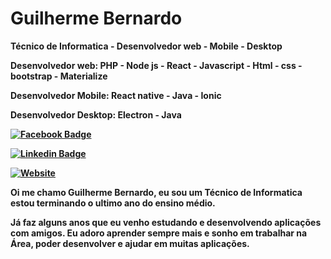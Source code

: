 <h1>Guilherme Bernardo</h1>

<p> <strong>Técnico de Informatica - Desenvolvedor web - Mobile - Desktop </strong> </p>
<p> <strong>Desenvolvedor web:<strong> PHP - Node js - React - Javascript - Html - css - bootstrap - Materialize </p>
<p> <strong>Desenvolvedor Mobile:</strong> React native - Java - Ionic </p>
<p> <strong>Desenvolvedor Desktop:</strong> Electron - Java </p>
  
[![Facebook Badge](https://img.shields.io/badge/-Guilherme_Bernardo-292929?style=for-the-badge&labelColor=292929&logo=facebook&logoColor=white&link=https://facebook.com/)](https://www.facebook.com/guilherme.bernardo.5682/)
  
[![Linkedin Badge](https://img.shields.io/badge/-Guilherme_Bernardo-292929?style=for-the-badge&logo=Linkedin&logoColor=white&link=https://www.linkedin.com/in/guilherme-bernardo-silva-789217194/)](https://www.linkedin.com/in/guilherme-bernardo-silva-789217194/)

[![Website](https://img.shields.io/badge/-Portifólio-292929?style=for-the-badge&link=https://gui25.github.io/main/)](https://gui25.github.io/main/) 

<p>Oi me chamo Guilherme Bernardo, eu sou um Técnico de Informatica estou terminando o ultimo ano do ensino médio. </p>
  
<p>Já faz alguns anos que eu venho estudando e desenvolvendo aplicações com amigos. Eu adoro aprender sempre mais e sonho em trabalhar na Área, poder desenvolver e ajudar em muitas aplicações.</p>
